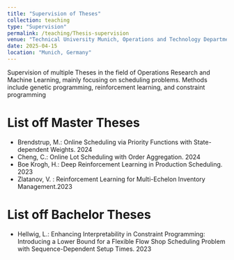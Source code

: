 ```yaml
---
title: "Supervision of Theses"
collection: teaching
type: "Supervision"
permalink: /teaching/Thesis-supervision
venue: "Technical University Munich, Operations and Technology Department"
date: 2025-04-15
location: "Munich, Germany"
---
```



Supervision of multiple Theses in the field of Operations Research and Machine Learning, mainly focusing on scheduling problems. Methods include genetic programming, reinforcement learning, and constraint programming

List off Master Theses
======
- Brendstrup, M.: Online Scheduling via Priority Functions with State-dependent Weights. 2024
- Cheng, C.: Online Lot Scheduling with Order Aggregation. 2024
- Boe Krogh, H.: Deep Reinforcement Learning in Production Scheduling. 2023
- Zlatanov, V. : Reinforcement Learning for Multi-Echelon Inventory Management.2023

List off Bachelor Theses
======
- Hellwig, L.: Enhancing Interpretability in Constraint Programming: Introducing a Lower Bound for a Flexible Flow Shop Scheduling Problem with Sequence-Dependent Setup Times. 2023
